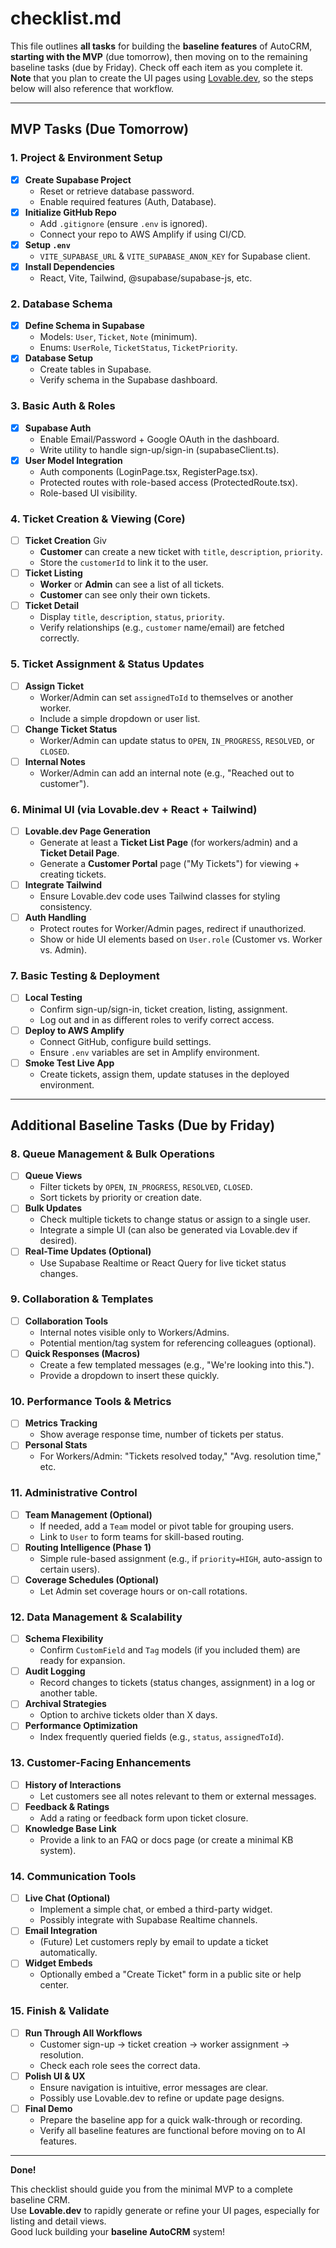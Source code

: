 # checklist.md

This file outlines **all tasks** for building the **baseline features** of AutoCRM, **starting with the MVP** (due tomorrow), then moving on to the remaining baseline tasks (due by Friday). Check off each item as you complete it. **Note** that you plan to create the UI pages using [Lovable.dev](https://lovable.dev), so the steps below will also reference that workflow.

---

## MVP Tasks (Due Tomorrow)

### 1. Project & Environment Setup

- [x] **Create Supabase Project**  
  - Reset or retrieve database password.  
  - Enable required features (Auth, Database).
- [x] **Initialize GitHub Repo**  
  - Add `.gitignore` (ensure `.env` is ignored).  
  - Connect your repo to AWS Amplify if using CI/CD.
- [x] **Setup `.env`**  
  - `VITE_SUPABASE_URL` & `VITE_SUPABASE_ANON_KEY` for Supabase client.
- [x] **Install Dependencies**  
  - React, Vite, Tailwind, @supabase/supabase-js, etc.

### 2. Database Schema

- [x] **Define Schema in Supabase**  
  - Models: `User`, `Ticket`, `Note` (minimum).  
  - Enums: `UserRole`, `TicketStatus`, `TicketPriority`.
- [x] **Database Setup**  
  - Create tables in Supabase.  
  - Verify schema in the Supabase dashboard.

### 3. Basic Auth & Roles

- [x] **Supabase Auth**  
  - Enable Email/Password + Google OAuth in the dashboard.  
  - Write utility to handle sign-up/sign-in (supabaseClient.ts).
- [x] **User Model Integration**  
  - Auth components (LoginPage.tsx, RegisterPage.tsx).
  - Protected routes with role-based access (ProtectedRoute.tsx).
  - Role-based UI visibility.

### 4. Ticket Creation & Viewing (Core)

- [ ] **Ticket Creation**  Giv
  - **Customer** can create a new ticket with `title`, `description`, `priority`.  
  - Store the `customerId` to link it to the user.
- [ ] **Ticket Listing**  
  - **Worker** or **Admin** can see a list of all tickets.  
  - **Customer** can see only their own tickets.
- [ ] **Ticket Detail**  
  - Display `title`, `description`, `status`, `priority`.  
  - Verify relationships (e.g., `customer` name/email) are fetched correctly.

### 5. Ticket Assignment & Status Updates

- [ ] **Assign Ticket**  
  - Worker/Admin can set `assignedToId` to themselves or another worker.  
  - Include a simple dropdown or user list.
- [ ] **Change Ticket Status**  
  - Worker/Admin can update status to `OPEN`, `IN_PROGRESS`, `RESOLVED`, or `CLOSED`.
- [ ] **Internal Notes**  
  - Worker/Admin can add an internal note (e.g., "Reached out to customer").

### 6. Minimal UI (via Lovable.dev + React + Tailwind)

- [ ] **Lovable.dev Page Generation**  
  - Generate at least a **Ticket List Page** (for workers/admin) and a **Ticket Detail Page**.  
  - Generate a **Customer Portal** page ("My Tickets") for viewing + creating tickets.
- [ ] **Integrate Tailwind**  
  - Ensure Lovable.dev code uses Tailwind classes for styling consistency.
- [ ] **Auth Handling**  
  - Protect routes for Worker/Admin pages, redirect if unauthorized.  
  - Show or hide UI elements based on `User.role` (Customer vs. Worker vs. Admin).

### 7. Basic Testing & Deployment

- [ ] **Local Testing**  
  - Confirm sign-up/sign-in, ticket creation, listing, assignment.  
  - Log out and in as different roles to verify correct access.
- [ ] **Deploy to AWS Amplify**  
  - Connect GitHub, configure build settings.  
  - Ensure `.env` variables are set in Amplify environment.
- [ ] **Smoke Test Live App**  
  - Create tickets, assign them, update statuses in the deployed environment.

---

## Additional Baseline Tasks (Due by Friday)

### 8. Queue Management & Bulk Operations

- [ ] **Queue Views**  
  - Filter tickets by `OPEN`, `IN_PROGRESS`, `RESOLVED`, `CLOSED`.  
  - Sort tickets by priority or creation date.
- [ ] **Bulk Updates**  
  - Check multiple tickets to change status or assign to a single user.  
  - Integrate a simple UI (can also be generated via Lovable.dev if desired).
- [ ] **Real-Time Updates (Optional)**  
  - Use Supabase Realtime or React Query for live ticket status changes.

### 9. Collaboration & Templates

- [ ] **Collaboration Tools**  
  - Internal notes visible only to Workers/Admins.  
  - Potential mention/tag system for referencing colleagues (optional).
- [ ] **Quick Responses (Macros)**  
  - Create a few templated messages (e.g., "We're looking into this.").  
  - Provide a dropdown to insert these quickly.

### 10. Performance Tools & Metrics

- [ ] **Metrics Tracking**  
  - Show average response time, number of tickets per status.
- [ ] **Personal Stats**  
  - For Workers/Admin: "Tickets resolved today," "Avg. resolution time," etc.

### 11. Administrative Control

- [ ] **Team Management (Optional)**  
  - If needed, add a `Team` model or pivot table for grouping users.  
  - Link to `User` to form teams for skill-based routing.
- [ ] **Routing Intelligence (Phase 1)**  
  - Simple rule-based assignment (e.g., if `priority=HIGH`, auto-assign to certain users).
- [ ] **Coverage Schedules (Optional)**  
  - Let Admin set coverage hours or on-call rotations.

### 12. Data Management & Scalability

- [ ] **Schema Flexibility**  
  - Confirm `CustomField` and `Tag` models (if you included them) are ready for expansion.
- [ ] **Audit Logging**  
  - Record changes to tickets (status changes, assignment) in a log or another table.
- [ ] **Archival Strategies**  
  - Option to archive tickets older than X days.
- [ ] **Performance Optimization**  
  - Index frequently queried fields (e.g., `status`, `assignedToId`).

### 13. Customer-Facing Enhancements

- [ ] **History of Interactions**  
  - Let customers see all notes relevant to them or external messages.
- [ ] **Feedback & Ratings**  
  - Add a rating or feedback form upon ticket closure.
- [ ] **Knowledge Base Link**  
  - Provide a link to an FAQ or docs page (or create a minimal KB system).

### 14. Communication Tools

- [ ] **Live Chat (Optional)**  
  - Implement a simple chat, or embed a third-party widget.  
  - Possibly integrate with Supabase Realtime channels.
- [ ] **Email Integration**  
  - (Future) Let customers reply by email to update a ticket automatically.
- [ ] **Widget Embeds**  
  - Optionally embed a "Create Ticket" form in a public site or help center.

### 15. Finish & Validate

- [ ] **Run Through All Workflows**  
  - Customer sign-up → ticket creation → worker assignment → resolution.  
  - Check each role sees the correct data.
- [ ] **Polish UI & UX**  
  - Ensure navigation is intuitive, error messages are clear.  
  - Possibly use Lovable.dev to refine or update page designs.
- [ ] **Final Demo**  
  - Prepare the baseline app for a quick walk-through or recording.  
  - Verify all baseline features are functional before moving on to AI features.

---

**Done!**  

This checklist should guide you from the minimal MVP to a complete baseline CRM.  
Use **Lovable.dev** to rapidly generate or refine your UI pages, especially for listing and detail views.  
Good luck building your **baseline AutoCRM** system!
